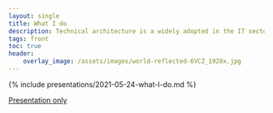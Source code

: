 ```yaml
---
layout: single
title: What I do
description: Technical architecture is a widely adopted in the IT sector, but not widely understood outside of it
tags: front
toc: true
header:
    overlay_image: /assets/images/world-reflected-6VCZ_1920x.jpg
---
```


{% include presentations/2021-05-24-what-I-do.md %}

[Presentation only](reveal/)
